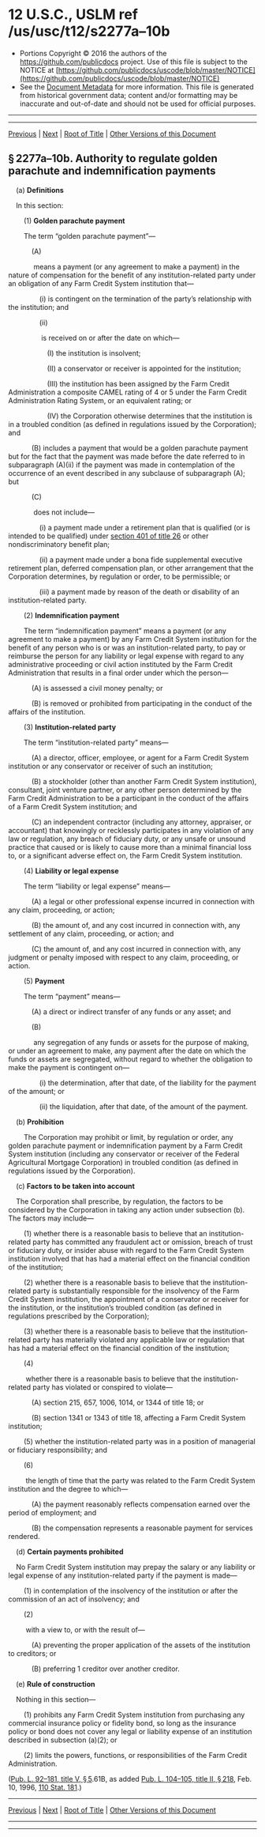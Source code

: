---
---

# 12 U.S.C., USLM ref /us/usc/t12/s2277a–10b

* Portions Copyright © 2016 the authors of the https://github.com/publicdocs project.
  Use of this file is subject to the NOTICE at [https://github.com/publicdocs/uscode/blob/master/NOTICE](https://github.com/publicdocs/uscode/blob/master/NOTICE)
* See the [Document Metadata](././../../../../../..//README.md) for more information.
  This file is generated from historical government data; content and/or formatting may be inaccurate and out-of-date and should not be used for official purposes.

----------
----------

[Previous](./../../../../../..//us/usc/t12/ch23/schV/ptE/m__us_usc_t12_s2277a–10a.md) | [Next](./../../../../../..//us/usc/t12/ch23/schV/ptE/m__us_usc_t12_s2277a–11.md) | [Root of Title](./../../../../../../) | [Other Versions of this Document](https://publicdocs.github.io/go/links?ns=uslm&ref=%2Fus%2Fusc%2Ft12%2Fs2277a%E2%80%9310b)

## § 2277a–10b. Authority to regulate golden parachute and indemnification payments

    (a) __Definitions__ 

    In this section:

        (1) __Golden parachute payment__ 

        The term “golden parachute payment”—

            (A)

             means a payment (or any agreement to make a payment) in the nature of compensation for the benefit of any institution-related party under an obligation of any Farm Credit System institution that—

                (i) is contingent on the termination of the party’s relationship with the institution; and

                (ii)

                 is received on or after the date on which—

                    (I) the institution is insolvent;

                    (II) a conservator or receiver is appointed for the institution;

                    (III) the institution has been assigned by the Farm Credit Administration a composite CAMEL rating of 4 or 5 under the Farm Credit Administration Rating System, or an equivalent rating; or

                    (IV) the Corporation otherwise determines that the institution is in a troubled condition (as defined in regulations issued by the Corporation); and

            (B) includes a payment that would be a golden parachute payment but for the fact that the payment was made before the date referred to in subparagraph (A)(ii) if the payment was made in contemplation of the occurrence of an event described in any subclause of subparagraph (A); but

            (C)

             does not include—

                (i) a payment made under a retirement plan that is qualified (or is intended to be qualified) under [section 401 of title 26][/us/usc/t26/s401] or other nondiscriminatory benefit plan;

                (ii) a payment made under a bona fide supplemental executive retirement plan, deferred compensation plan, or other arrangement that the Corporation determines, by regulation or order, to be permissible; or

                (iii) a payment made by reason of the death or disability of an institution-related party.

        (2) __Indemnification payment__ 

        The term “indemnification payment” means a payment (or any agreement to make a payment) by any Farm Credit System institution for the benefit of any person who is or was an institution-related party, to pay or reimburse the person for any liability or legal expense with regard to any administrative proceeding or civil action instituted by the Farm Credit Administration that results in a final order under which the person—

            (A) is assessed a civil money penalty; or

            (B) is removed or prohibited from participating in the conduct of the affairs of the institution.

        (3) __Institution-related party__ 

        The term “institution-related party” means—

            (A) a director, officer, employee, or agent for a Farm Credit System institution or any conservator or receiver of such an institution;

            (B) a stockholder (other than another Farm Credit System institution), consultant, joint venture partner, or any other person determined by the Farm Credit Administration to be a participant in the conduct of the affairs of a Farm Credit System institution; and

            (C) an independent contractor (including any attorney, appraiser, or accountant) that knowingly or recklessly participates in any violation of any law or regulation, any breach of fiduciary duty, or any unsafe or unsound practice that caused or is likely to cause more than a minimal financial loss to, or a significant adverse effect on, the Farm Credit System institution.

        (4) __Liability or legal expense__ 

        The term “liability or legal expense” means—

            (A) a legal or other professional expense incurred in connection with any claim, proceeding, or action;

            (B) the amount of, and any cost incurred in connection with, any settlement of any claim, proceeding, or action; and

            (C) the amount of, and any cost incurred in connection with, any judgment or penalty imposed with respect to any claim, proceeding, or action.

        (5) __Payment__ 

        The term “payment” means—

            (A) a direct or indirect transfer of any funds or any asset; and

            (B)

             any segregation of any funds or assets for the purpose of making, or under an agreement to make, any payment after the date on which the funds or assets are segregated, without regard to whether the obligation to make the payment is contingent on—

                (i) the determination, after that date, of the liability for the payment of the amount; or

                (ii) the liquidation, after that date, of the amount of the payment.

    (b) __Prohibition__ 

        The Corporation may prohibit or limit, by regulation or order, any golden parachute payment or indemnification payment by a Farm Credit System institution (including any conservator or receiver of the Federal Agricultural Mortgage Corporation) in troubled condition (as defined in regulations issued by the Corporation).

    (c) __Factors to be taken into account__ 

    The Corporation shall prescribe, by regulation, the factors to be considered by the Corporation in taking any action under subsection (b). The factors may include—

        (1) whether there is a reasonable basis to believe that an institution-related party has committed any fraudulent act or omission, breach of trust or fiduciary duty, or insider abuse with regard to the Farm Credit System institution involved that has had a material effect on the financial condition of the institution;

        (2) whether there is a reasonable basis to believe that the institution-related party is substantially responsible for the insolvency of the Farm Credit System institution, the appointment of a conservator or receiver for the institution, or the institution’s troubled condition (as defined in regulations prescribed by the Corporation);

        (3) whether there is a reasonable basis to believe that the institution-related party has materially violated any applicable law or regulation that has had a material effect on the financial condition of the institution;

        (4)

         whether there is a reasonable basis to believe that the institution-related party has violated or conspired to violate—

            (A) section 215, 657, 1006, 1014, or 1344 of title 18; or

            (B) section 1341 or 1343 of title 18, affecting a Farm Credit System institution;

        (5) whether the institution-related party was in a position of managerial or fiduciary responsibility; and

        (6)

         the length of time that the party was related to the Farm Credit System institution and the degree to which—

            (A) the payment reasonably reflects compensation earned over the period of employment; and

            (B) the compensation represents a reasonable payment for services rendered.

    (d) __Certain payments prohibited__ 

    No Farm Credit System institution may prepay the salary or any liability or legal expense of any institution-related party if the payment is made—

        (1) in contemplation of the insolvency of the institution or after the commission of an act of insolvency; and

        (2)

         with a view to, or with the result of—

            (A) preventing the proper application of the assets of the institution to creditors; or

            (B) preferring 1 creditor over another creditor.

    (e) __Rule of construction__ 

    Nothing in this section—

        (1) prohibits any Farm Credit System institution from purchasing any commercial insurance policy or fidelity bond, so long as the insurance policy or bond does not cover any legal or liability expense of an institution described in subsection (a)(2); or

        (2) limits the powers, functions, or responsibilities of the Farm Credit Administration.

([Pub. L. 92–181, title V, § 5][/us/pl/92/181/s5].61B, as added [Pub. L. 104–105, title II, § 218][/us/pl/104/105/s218], Feb. 10, 1996, [110 Stat. 181][/us/stat/110/181].)

----------

[Previous](./../../../../../..//us/usc/t12/ch23/schV/ptE/m__us_usc_t12_s2277a–10a.md) | [Next](./../../../../../..//us/usc/t12/ch23/schV/ptE/m__us_usc_t12_s2277a–11.md) | [Root of Title](./../../../../../../) | [Other Versions of this Document](https://publicdocs.github.io/go/links?ns=uslm&ref=%2Fus%2Fusc%2Ft12%2Fs2277a%E2%80%9310b)

----------
----------

[/us/usc/t26/s401]: https://publicdocs.github.io/go/links?ns=uslm&ref=%2Fus%2Fusc%2Ft26%2Fs401
[/us/pl/92/181/s5]: https://publicdocs.github.io/go/links?ns=uslm&ref=%2Fus%2Fpl%2F92%2F181%2Fs5
[/us/pl/104/105/s218]: https://publicdocs.github.io/go/links?ns=uslm&ref=%2Fus%2Fpl%2F104%2F105%2Fs218
[/us/stat/110/181]: https://publicdocs.github.io/go/links?ns=uslm&ref=%2Fus%2Fstat%2F110%2F181



